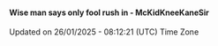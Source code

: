 #### Wise man says only fool rush in - McKidKneeKaneSir
Updated on 26/01/2025 - 08:12:21 (UTC) Time Zone
